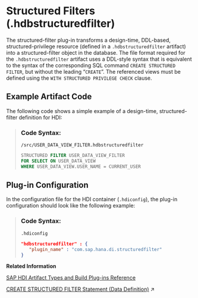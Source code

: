 <!-- loio6671c48d5f314417807aac11e6ae26cf -->

# Structured Filters \(.hdbstructuredfilter\)



The structured-filter plug-in transforms a design-time, DDL-based, structured-privilege resource \(defined in a `.hdbstructuredfilter` artifact\) into a structured-filter object in the database. The file format required for the `.hdbstructuredfilter` artifact uses a DDL-style syntax that is equivalent to the syntax of the corresponding SQL command `CREATE STRUCTURED FILTER`, but without the leading “`CREATE`”. The referenced views must be defined using the `WITH STRUCTURED PRIVILEGE CHECK` clause.



<a name="loio6671c48d5f314417807aac11e6ae26cf__section_y5w_s13_1hb"/>

## Example Artifact Code

The following code shows a simple example of a design-time, structured-filter definition for HDI:

> ### Code Syntax:  
> `/src/USER_DATA_VIEW_FILTER.hdbstructuredfilter`
> 
> ```sql
> STRUCTURED FILTER USER_DATA_VIEW_FILTER 
> FOR SELECT ON USER_DATA_VIEW 
> WHERE USER_DATA_VIEW.USER_NAME = CURRENT_USER
> ```



<a name="loio6671c48d5f314417807aac11e6ae26cf__section_npv_r13_1hb"/>

## Plug-in Configuration

In the configuration file for the HDI container \(`.hdiconfig`\), the plug-in configuration should look like the following example:

> ### Code Syntax:  
> `.hdiconfig`
> 
> ```json
> "hdbstructuredfilter" : {
>    "plugin_name" : "com.sap.hana.di.structuredfilter"
> }
> ```

**Related Information**  


[SAP HDI Artifact Types and Build Plug-ins Reference](sap-hdi-artifact-types-and-build-plug-ins-reference-9789224.md "The SAP HANA Cloud, SAP HANA database deployment infrastructure (HDI) supports a wide variety of database artifact types, for example, tables, indexes, and views.")

[CREATE STRUCTURED FILTER Statement (Data Definition)](https://help.sap.com/viewer/c1d3f60099654ecfb3fe36ac93c121bb/2024_3_QRC/en-US/f0238ff8445342a8a9a2f9c3dd36631e.html "Create a structured filter to manage binding between a database object (SQL or parameterized SQL view) and static / dynamic filter condition under it.") :arrow_upper_right:

